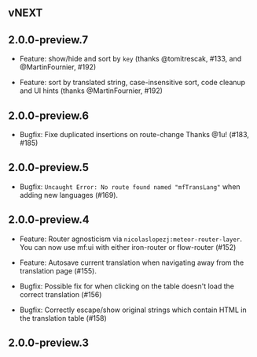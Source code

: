## vNEXT

## 2.0.0-preview.7

* Feature: show/hide and sort by `key` (thanks @tomitrescak, #133,
  and @MartinFournier, #192)

* Feature: sort by translated string, case-insensitive sort,
  code cleanup and UI hints (thanks @MartinFournier, #192)

## 2.0.0-preview.6

* Bugfix: Fixe duplicated insertions on route-change
  Thanks @1u! (#183, #185)

## 2.0.0-preview.5

* Bugfix: `Uncaught Error: No route found named "mfTransLang"` when adding
  new languages (#169).

## 2.0.0-preview.4

* Feature: Router agnosticism via `nicolaslopezj:meteor-router-layer`.  You
  can now use mf:ui with either iron-router or flow-router (#152)

* Feature: Autosave current translation when navigating away from the
  translation page (#155).

* Bugfix: Possible fix for when clicking on the table doesn't load the
  correct translation (#156)

* Bugfix: Correctly escape/show original strings which contain HTML in
  the translation table (#158)

## 2.0.0-preview.3